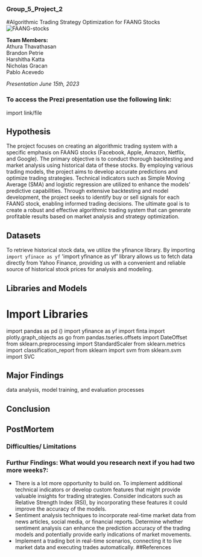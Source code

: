 ### Group_5_Project_2
#Algorithmic Trading Strategy Optimization for FAANG Stocks
![FAANG-stocks](https://github.com/AthuraThava/Group_5_Project_2/assets/125109159/11ac0756-0815-4d7f-8565-cc884b0ea0f0)

**Team Members:** <br>
Athura Thavathasan <br>
Brandon Petrie <br>
Harshitha Katta <br>
Nicholas Gracan <br>
Pablo Acevedo <br>

*Presentation June 15th, 2023*

### To access the Prezi presentation use the following link: 
import link/file

## Hypothesis
The project focuses on creating an algorithmic trading system with a specific emphasis on FAANG stocks (Facebook, Apple, Amazon, Netflix, and Google). The primary objective is to conduct thorough backtesting and market analysis using historical data of these stocks. By employing various trading models, the project aims to develop accurate predictions and optimize trading strategies. Technical indicators such as Simple Moving Average (SMA) and logistic regression are utilized to enhance the models' predictive capabilities. Through extensive backtesting and model development, the project seeks to identify buy or sell signals for each FAANG stock, enabling informed trading decisions. The ultimate goal is to create a robust and effective algorithmic trading system that can generate profitable results based on market analysis and strategy optimization.  <br>

## Datasets
To retrieve historical stock data, we utilize the yfinance library. By importing `import yfinace as yf` 'import yfinance as yf' library allows us to fetch data directly from Yahoo Finance, providing us with a convenient and reliable source of historical stock prices for analysis and modeling.

## Libraries and Models
# Import Libraries
import pandas as pd ()
import yfinance as yf
import finta
import plotly.graph_objects as go
from pandas.tseries.offsets import DateOffset
from sklearn.preprocessing import StandardScaler
from sklearn.metrics import classification_report
from sklearn import svm
from sklearn.svm import SVC

## Major Findings
data analysis, model training, and evaluation processes
## Conclusion

## PostMortem

### Difficulties/ Limitations


### Furthur Findings: What would you research next if you had two more weeks?:
* There is a lot more opportunity to build on. To implement additional technical indicators or develop custom features that might provide valuable insights for trading strategies. Consider indicators such as Relative Strength Index (RSI), by incorporating these features it could improve the accuracy of the models.
* Sentiment analysis techniques to incorporate real-time market data from news articles, social media, or financial reports. Determine whether sentiment analysis can enhance the prediction accuracy of the trading models and potentially provide early indications of market movements.
* Implement a trading bot in real-time scenarios, connecting it to live market data and executing trades automatically.
##References



